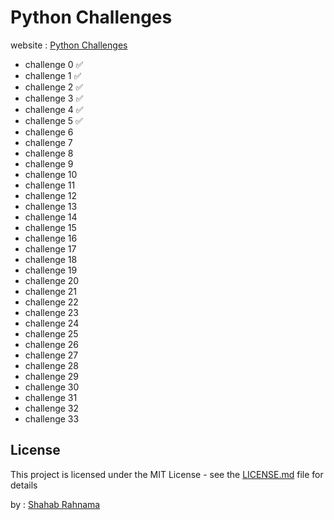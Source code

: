 # Python Challenges
website : [Python Challenges](http://www.pythonchallenge.com/)

* challenge 0  ✅ 
* challenge 1  ✅ 
* challenge 2  ✅ 
* challenge 3  ✅ 
* challenge 4  ✅ 
* challenge 5  ✅    
* challenge 6
* challenge 7
* challenge 8
* challenge 9
* challenge 10
* challenge 11
* challenge 12
* challenge 13
* challenge 14
* challenge 15
* challenge 16
* challenge 17
* challenge 18
* challenge 19
* challenge 20
* challenge 21
* challenge 22
* challenge 23
* challenge 24
* challenge 25
* challenge 26
* challenge 27
* challenge 28
* challenge 29
* challenge 30
* challenge 31
* challenge 32
* challenge 33

## License

This project is licensed under the MIT License - see the [LICENSE.md](LICENSE.md) file for details



by : [Shahab Rahnama](http://srahnama.ir/)
